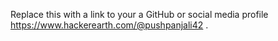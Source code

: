 Replace this with a link to your a GitHub or social media profile https://www.hackerearth.com/@pushpanjali42 .
